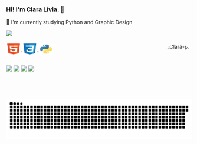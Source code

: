 ### Hi! I'm Clara Lívia. 👋

🌱 I'm currently studying Python and Graphic Design

<div align="left">
  <a href="https://github.com/claralivia">
  <img height="180em" src="https://github-readme-stats.vercel.app/api?username=claralivia&show_icons=true&theme=midnight-purple&include_all_commits=true&count_private=true"/>
</div>

<div style="display: inline_block"><br>
  <img align="center" alt="Clara-HTML" height="30" width="40" src="https://raw.githubusercontent.com/devicons/devicon/master/icons/html5/html5-original.svg">
  <img align="center" alt="Clara-CSS" height="30" width="40" src="https://raw.githubusercontent.com/devicons/devicon/master/icons/css3/css3-original.svg">
  <img align="center" alt="Clara-Python" height="30" width="40" src="https://raw.githubusercontent.com/devicons/devicon/master/icons/python/python-original.svg">
  <img align="right" alt="Clara-pic" height="150" style="border-radius:50px;" src="https://cdn.discordapp.com/attachments/899659592819175467/899663986314846318/clara.png">
</div>
  
 ##
  
<div> 
  <a href="https://instagram.com/livzs.exe" target="_blank"><img src="https://img.shields.io/badge/-Instagram-%23E4405F?style=for-the-badge&logo=instagram&logoColor=white" target="_blank"></a>
  <a href="https://discord.gg/xB2eAyWW" target="_blank"><img src="https://img.shields.io/badge/Discord-7289DA?style=for-the-badge&logo=discord&logoColor=white" target="_blank"></a> 
  <a href = "mailto:claralivia2303@gmail.com"><img src="https://img.shields.io/badge/-Gmail-%23333?style=for-the-badge&logo=gmail&logoColor=white" target="_blank"></a>
  <a href="https://www.linkedin.com/in/claralivia" target="_blank"><img src="https://img.shields.io/badge/-LinkedIn-%230077B5?style=for-the-badge&logo=linkedin&logoColor=white" target="_blank"></a> 
</div>

  ##
  
![Snake animation](https://github.com/claralivia/claralivia/blob/output/github-contribution-grid-snake.svg)

